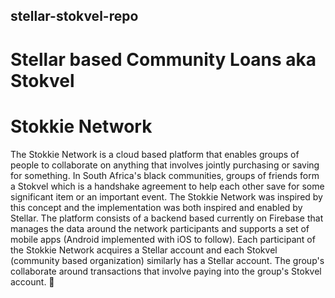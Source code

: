 ## stellar-stokvel-repo

# Stellar based Community Loans aka Stokvel

# Stokkie Network

The Stokkie Network is a cloud based platform that enables groups of people to collaborate on anything that involves jointly purchasing or saving for something. In South Africa's black communities, groups of friends form a Stokvel which is a handshake agreement to help each other save for some significant item or an important event. The Stokkie Network was inspired by this concept and the implementation was both inspired and enabled by Stellar. The platform consists of a backend based currently on Firebase that manages the data around the network participants and supports a set of mobile apps (Android implemented with iOS to follow). Each participant of the Stokkie Network acquires a Stellar account and each Stokvel (community based organization) similarly has a Stellar account. The group's collaborate around transactions that involve paying into the group's Stokvel account.  🎲
